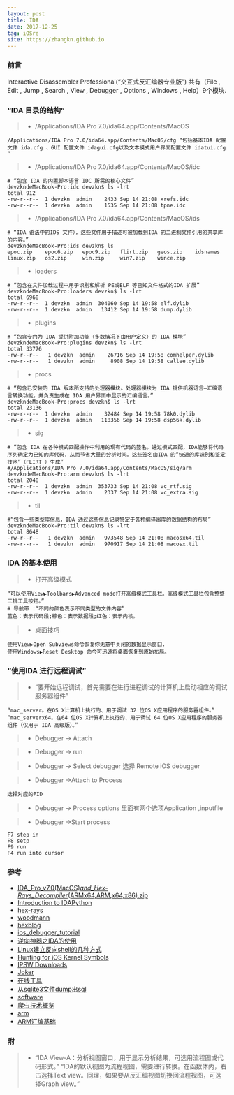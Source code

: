 ```yaml
---
layout: post
title: IDA
date: 2017-12-25
tag: iOSre
site: https://zhangkn.github.io
---
```


### 前言

Interactive Disassembler Professional(“交互式反汇编器专业版”)  共有（File , Edit , Jump , Search , View , Debugger , Options , Windows , Help）9个模块.

###  “IDA 目录的结构”
>* /Applications/IDA Pro 7.0/ida64.app/Contents/MacOS
```
/Applications/IDA Pro 7.0/ida64.app/Contents/MacOS/cfg “包括基本IDA 配置文件 ida.cfg 、GUI 配置文件 idagui.cfg以及文本模式用户界面配置文件 idatui.cfg ”
```
>* /Applications/IDA Pro 7.0/ida64.app/Contents/MacOS/idc
```
# “包含 IDA 的内置脚本语言 IDC 所需的核心文件”
devzkndeMacBook-Pro:idc devzkn$ ls -lrt
total 912
-rw-r--r--  1 devzkn  admin    2433 Sep 14 21:08 xrefs.idc
-rw-r--r--  1 devzkn  admin    1535 Sep 14 21:08 tpne.idc
```
>* /Applications/IDA Pro 7.0/ida64.app/Contents/MacOS/ids
```
# “IDA 语法中的IDS 文件），这些文件用于描述可被加载到IDA 的二进制文件引用的共享库的内容。”
devzkndeMacBook-Pro:ids devzkn$ ls
epoc.zip	epoc6.zip	epoc9.zip	flirt.zip	geos.zip	idsnames	linux.zip	os2.zip		win.zip		win7.zip	wince.zip
```
>* loaders
```
# “包含在文件加载过程中用于识别和解析 PE或ELF 等已知文件格式的IDA 扩展”
devzkndeMacBook-Pro:loaders devzkn$ ls -lrt
total 6968
-rw-r--r--  1 devzkn  admin  304060 Sep 14 19:58 elf.dylib
-rw-r--r--  1 devzkn  admin   13412 Sep 14 19:58 dump.dylib
```

>* plugins
```
# “包含专门为 IDA 提供附加功能（多数情况下由用户定义）的 IDA 模块”
devzkndeMacBook-Pro:plugins devzkn$ ls -lrt
total 33776
-rw-r--r--   1 devzkn  admin    26716 Sep 14 19:58 comhelper.dylib
-rw-r--r--   1 devzkn  admin     8908 Sep 14 19:58 callee.dylib
```
>* procs
```
# “包含已安装的 IDA 版本所支持的处理器模块。处理器模块为 IDA 提供机器语言—汇编语言转换功能，并负责生成在 IDA 用户界面中显示的汇编语言。”
devzkndeMacBook-Pro:procs devzkn$ ls -lrt
total 23136
-rw-r--r--  1 devzkn  admin    32484 Sep 14 19:58 78k0.dylib
-rw-r--r--  1 devzkn  admin   118356 Sep 14 19:58 dsp56k.dylib
```

>* sig
```
# “包含 IDA 在各种模式匹配操作中利用的现有代码的签名。通过模式匹配，IDA能够将代码序列确定为已知的库代码，从而节省大量的分析时间。这些签名由IDA 的“快速的库识别和鉴定技术”（FLIRT ）生成”
#/Applications/IDA Pro 7.0/ida64.app/Contents/MacOS/sig/arm
devzkndeMacBook-Pro:arm devzkn$ ls -lrt
total 2048
-rw-r--r--  1 devzkn  admin  353733 Sep 14 21:08 vc_rtf.sig
-rw-r--r--  1 devzkn  admin    2337 Sep 14 21:08 vc_extra.sig
```

>* til
```
#“包含一些类型库信息，IDA 通过这些信息记录特定于各种编译器库的数据结构的布局”
devzkndeMacBook-Pro:til devzkn$ ls -lrt
total 8648
-rw-r--r--   1 devzkn  admin   973548 Sep 14 21:08 macosx64.til
-rw-r--r--   1 devzkn  admin   970917 Sep 14 21:08 macosx.til
```

### IDA 的基本使用



>* 打开高级模式
```
“可以使用View▶Toolbars▶Advanced mode打开高级模式工具栏。高级模式工具栏包含整整三排工具按钮。”
# 导航带 :“不同的颜色表示不同类型的文件内容”
蓝色：表示代码段;棕色：表示数据段;红色：表示内核。
```
>* 桌面技巧
```
使用View▶Open Subviews命令恢复你无意中关闭的数据显示窗口.
使用Windows▶Reset Desktop 命令可迅速将桌面恢复到原始布局。
```

### “使用IDA 进行远程调试”

>* “要开始远程调试，首先需要在进行进程调试的计算机上启动相应的调试服务器组件”
```
“mac_server。在OS X计算机上执行的、用于调试 32 位OS X应用程序的服务器组件。”
“mac_serverx64。在64 位OS X计算机上执行的、用于调试 64 位OS X应用程序的服务器组件（仅用于 IDA 高级版）。”
```
>* Debugger -> Attach

>* Debugger -> run 


>* Debugger -> Select debugger  选择 Remote iOS debugger

>* Debugger ->Attach to  Process  
```
选择对应的PID
```

>* Debugger -> Process options 里面有两个选项Application ,inputfile

>* Debugger ->Start process
```
F7 step in 
F8 setp
F9 run
F4 run into cursor
```


### 参考

- [IDA_Pro_v7.0(MacOS)_and_Hex-Rays_Decompiler_(ARMx64,ARM,x64,x86).zip ](https://down.52pojie.cn/Tools/Disassemblers/)
- [Introduction to IDAPython](http://www.openrce.org/articles/full_view/11)
- [hex-rays](https://www.hex-rays.com/products/ida/support/index.shtml)
- [woodmann](http://www.woodmann.com/)
- [hexblog](http://www.hexblog.com/)
- [ios_debugger_tutorial](https://www.hex-rays.com/products/ida/support/tutorials/ios_debugger_tutorial.pdf)
- [逆向神器之IDA的使用](http://www.freebuf.com/column/157939.html)
- [Linux建立反向shell的几种方式](https://xkon.github.io/)
- [Hunting for iOS Kernel Symbols](https://medium.com/@cji_/hunting-for-ios-kernel-symbols-e48a446bb00)
- [IPSW Downloads](https://ipsw.me/#!/version)
- [Joker](http://newosxbook.com/tools/joker.html)
- [在线工具](https://tool.lu/)
- [从sqlite3文件dump出sql](https://type.so/)
- [software](https://tool.lu/software)
- [爬虫技术概览](http://www.april1985.com/post/2015-02-07-crawler/)
- [arm](http://infocenter.arm.com/help/index.jsp)
- [ARM汇编基础](https://www.jianshu.com/p/e2ca93501e1c)


### 附

>* “IDA View-A：分析视图窗口，用于显示分析结果，可选用流程图或代码形式。”
“IDA的默认视图为流程视图，需要进行转换。在函数体内，右击选择Text view。同理，如果要从反汇编视图切换回流程视图，可选择Graph view。”

